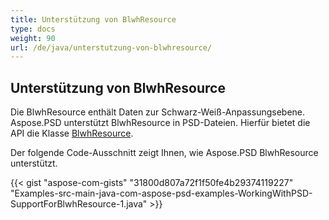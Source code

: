 ```yaml
---
title: Unterstützung von BlwhResource
type: docs
weight: 90
url: /de/java/unterstutzung-von-blwhresource/
---
```


## **Unterstützung von BlwhResource**
Die BlwhResource enthält Daten zur Schwarz-Weiß-Anpassungsebene. Aspose.PSD unterstützt BlwhResource in PSD-Dateien. Hierfür bietet die API die Klasse [BlwhResource](https://reference.aspose.com/java/psd/com.aspose.psd.fileformats.psd.layers.layerresources/BlwhResource).

Der folgende Code-Ausschnitt zeigt Ihnen, wie Aspose.PSD BlwhResource unterstützt.

{{< gist "aspose-com-gists" "31800d807a72f1f50fe4b29374119227" "Examples-src-main-java-com-aspose-psd-examples-WorkingWithPSD-SupportForBlwhResource-1.java" >}}

